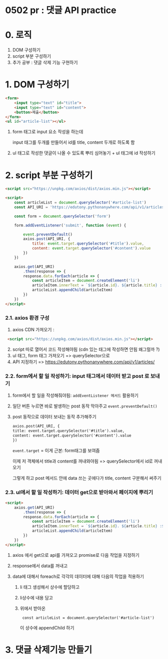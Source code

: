 # 0502 pr : 댓글 API practice

# 0. 로직

1. DOM 구성하기
2. script 부분 구성하기
2. 추가 공부 : 댓글 삭제 기능 구현하기

# 1. DOM 구성하기

```html
<form>
    <input type="text" id="title">
    <input type="text" id="content">
    <button>제출</button>
</form>
<ul id="article-list"></ul>
```

1. form 태그로 input 요소 작성을 하는데

   input 태그를 두개를 만들어서  id를 title, content 두개로 하도록 함

2. ul 태그로 작성한 댓글이 나올 수 있도록 뿌리 심어놓기 + ul 태그에 id 작성하기

# 2. script 부분 구성하기

```html
<script src="https://unpkg.com/axios/dist/axios.min.js"></script>

<script>
    const articleList = document.querySelector('#article-list')
    const API_URI = 'https://edutony.pythonanywhere.com/api/v1/articles/'

    const form = document.querySelector('form')

    form.addEventListener('submit', function (event) {

        event.preventDefault()
        axios.post(API_URI, {
            title: event.target.querySelector('#title').value,
            content: event.target.querySelector('#content').value
        })
    })

    axios.get(API_URI)
        .then(response => {
        response.data.forEach(article => {
            const articleItem = document.createElement('li')
            articleItem.innerText = `${article.id}. ${article.title} : ${article.content}`
            articleList.appendChild(articleItem)
        })
    })
</script>
```

### 2.1. axios 환경 구성

1. axios CDN 가져오기 : 

```html
 <script src="https://unpkg.com/axios/dist/axios.min.js"></script>
```

2. script 따로 열어서 코드 작성해야됨 (cdn 있는 태그에 작성하면 안됨 왜그럴까 ?)
3. ul 태그, form 태그 가져오기 => querySelector으로 
4. API 지정하기 => https://edutony.pythonanywhere.com/api/v1/articles/

### 2.2. form에서 할 일 작성하기: input 태그에서 데이터 받고 post 로 보내기

1. form에서 할 일을 작성해줘야됨: `addEventListener 메서드` 활용하기

2. 일단 버튼 누르면 바로 발생하는 post 동작 막아주고 `event.preventDefault()`

3. post 동작으로 데이터 보내는 동작 추가해주기

   ```html
   axios.post(API_URI, {
   title: event.target.querySelector('#title').value,
   content: event.target.querySelector('#content').value
   })
   ```

   `event.target` = 이게 근본: form태그를 보여줌

   이제 저 객체에서 title과 content를 꺼내와야됨 => querySelector에서 id로 꺼내오기

   그렇게 하고 post 메서드 안에 data 쓰는 곳에다가 title, content 구분해서 써주기

   

### 2.3. ul에서 할 일 작성하기: 데이터 get으로 받아와서 페이지에 뿌리기

```html
<script>
    axios.get(API_URI)
        .then(response => {
        response.data.forEach(article => {
            const articleItem = document.createElement('li')
            articleItem.innerText = `${article.id}. ${article.title} :${article.content}`
            articleList.appendChild(articleItem)
        })
    })
</script>
```

1. axios 에서 get으로  api를 가져오고 promise로 다음 작업을 지정하기

2. response에서 data를 꺼내고  

3. data에 대해서 foreach로 각각의 데이터에 대해 다음의 작업을 적용하기

   1. li 태그 생성해서 상수에 할당하고

   2. li상수에 내용 담고

   3. 위에서 받아온 

      ```
       const articleList = document.querySelector('#article-list')
      ```

      이 상수에 appendChild 하기

# 3. 댓글 삭제기능 만들기